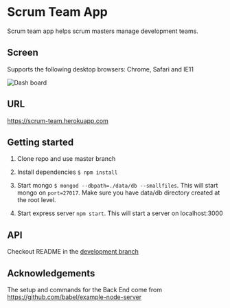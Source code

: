 # Scrum Team App

Scrum team app helps scrum masters manage development teams.

## Screen
Supports the following desktop browsers: Chrome, Safari and IE11

![Dash board](https://s3-us-west-1.amazonaws.com/asc2683/scrum-team/scrum-team-dashboard-v1.png)

## URL
https://scrum-team.herokuapp.com

## Getting started


1. Clone repo and use master branch

2. Install dependencies `$ npm install`

3. Start mongo `$ mongod --dbpath=./data/db --smallfiles`. This will start mongo on `port=27017`. Make sure you have data/db directory created at the root level.

4. Start express server ```npm start```. This will start a server on localhost:3000

## API

Checkout README in the [development branch](https://github.com/asc2683/react-redux-scrum-team/tree/development)

## Acknowledgements

The setup and commands for the Back End come from https://github.com/babel/example-node-server